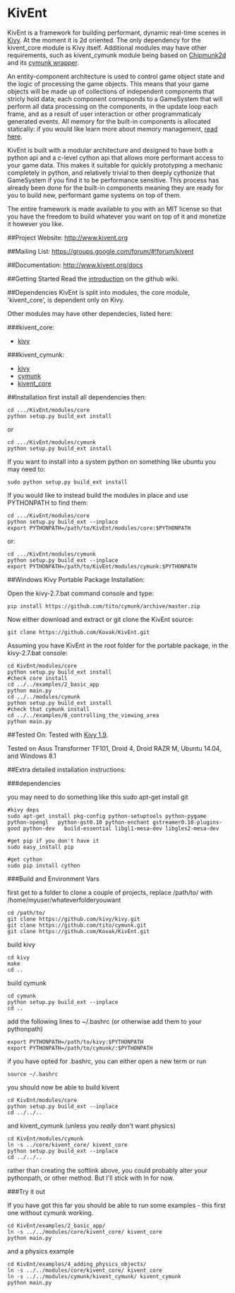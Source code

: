 KivEnt
======
KivEnt is a framework for building performant, dynamic real-time scenes in [Kivy](http://kivy.org/#home). At the moment it is 2d oriented. The only dependency for the kivent_core module is Kivy itself. Additional modules may have other requirements, such as kivent_cymunk module being based on [Chipmunk2d](https://chipmunk-physics.net/) and its [cymunk wrapper](https://github.com/tito/cymunk).

An entity-component architecture is used to control game object state and the logic of processing the game objects. This means that your game objects will be made up of collections of independent components that stricly hold data; each component corresponds to a GameSystem that will perform all data processing on the components, in the update loop each frame, and as a result of user interaction or other programmaticaly generated events. All memory for the built-in components is allocated statically: if you would like learn more about memory management, [read here](http://kivent.org/docs/memory_handlers.html).

KivEnt is built with a modular architecture and designed to have both a python api and a c-level cython api that allows more performant access to your game data. This makes it suitable for quickly prototyping a mechanic completely in python, and relatively trivial to then deeply cythonize that GameSystem if you find it to be performance sensitive. This process has already been done for the built-in components meaning they are ready for you to build new, performant game systems on top of them.

The entire framework is made available to you with an MIT license so that you have the freedom to build whatever you want on top of it and monetize it however you like. 

##Project Website: 
http://www.kivent.org

##Mailing List: 
https://groups.google.com/forum/#!forum/kivent

##Documentation: 
http://www.kivent.org/docs  

##Getting Started
Read the [introduction](https://github.com/Kovak/KivEnt/wiki/An-Introduction-to-KivEnt) on the github wiki.

##Dependencies
KivEnt is split into modules, the core module, 'kivent_core', is dependent only on Kivy.

Other modules may have other dependecies, listed here:

###kivent_core:
* [kivy](https://github.com/kivy/kivy)

###kivent_cymunk:
* [kivy](https://github.com/kivy/kivy)
* [cymunk](https://github.com/tito/cymunk)
* [kivent_core](https://github.com/Kovak/KivEnt/tree/master/modules/core)

##Installation
first install all dependencies then:

    cd .../KivEnt/modules/core
    python setup.py build_ext install
or

    cd .../KivEnt/modules/cymunk
    python setup.py build_ext install

If you want to install into a system python on something like ubuntu you may need to:

    sudo python setup.py build_ext install
    
If you would like to instead build the modules in place and use PYTHONPATH to find them:

    cd .../KivEnt/modules/core
    python setup.py build_ext --inplace
    export PYTHONPATH=/path/to/KivEnt/modules/core:$PYTHONPATH 
or:

    cd .../KivEnt/modules/cymunk
    python setup.py build_ext --inplace
    export PYTHONPATH=/path/to/KivEnt/modules/cymunk:$PYTHONPATH 

##Windows Kivy Portable Package Installation:

Open the kivy-2.7.bat command console and type:

    pip install https://github.com/tito/cymunk/archive/master.zip
    
Now either download and extract or git clone the KivEnt source:

    git clone https://github.com/Kovak/KivEnt.git

Assuming you have KivEnt in the root folder for the portable package, in the kivy-2.7.bat console:

    cd KivEnt/modules/core
    python setup.py build_ext install
    #check core install
    cd ../../examples/2_basic_app
    python main.py
    cd ../../modules/cymunk
    python setup.py build_ext install
    #check that cymunk install
    cd ../../examples/6_controlling_the_viewing_area
    python main.py

##Tested On:
Tested with [Kivy 1.9](https://github.com/kivy/kivy).

Tested on Asus Transformer TF101, Droid 4, Droid RAZR M, Ubuntu 14.04, and Windows 8.1


##Extra detailed installation instructions:

###dependencies

you may need to do something like this
    sudo apt-get install git

    #kivy deps
    sudo apt-get install pkg-config python-setuptools python-pygame python-opengl   python-gst0.10 python-enchant gstreamer0.10-plugins-good python-dev   build-essential libgl1-mesa-dev libgles2-mesa-dev
    
    #get pip if you don't have it
    sudo easy_install pip
    
    #get cython
    sudo pip install cython
    
###Build and Environment Vars

first get to a folder to clone a couple of projects, replace /path/to/ with /home/myuser/whateverfolderyouwant

    cd /path/to/
    git clone https://github.com/kivy/kivy.git
    git clone https://github.com/tito/cymunk.git
    git clone https://github.com/Kovak/KivEnt.git

build kivy

    cd kivy
    make
    cd ..

build cymunk

    cd cymunk
    python setup.py build_ext --inplace
    cd ..

add the following lines to ~/.bashrc (or otherwise add them to your pythonpath)

    export PYTHONPATH=/path/to/kivy:$PYTHONPATH 
    export PYTHONPATH=/path/to/cymunk/:$PYTHONPATH 

if you have opted for .bashrc, you can either open a new term or run

    source ~/.bashrc

you should now be able to build kivent

    cd KivEnt/modules/core
    python setup.py build_ext --inplace
    cd ../../..
    
and kivent_cymunk (unless you *really* don't want physics)

    cd KivEnt/modules/cymunk
    ln -s ../core/kivent_core/ kivent_core
    python setup.py build_ext --inplace
    cd ../../..
    
rather than creating the softlink above, you could probably alter your pythonpath, or other method. But I'll stick with ln for now.

###Try it out

If you have got this far you should be able to run some examples - this first one without cymunk working.


    cd KivEnt/examples/2_basic_app/
    ln -s ../../modules/core/kivent_core/ kivent_core
    python main.py

and a physics example

    cd KivEnt/examples/4_adding_physics_objects/
    ln -s ../../modules/core/kivent_core/ kivent_core
    ln -s ../../modules/cymunk/kivent_cymunk/ kivent_cymunk
    python main.py

